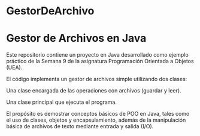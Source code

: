 # GestorDeArchivo
# Gestor de Archivos en Java  
Este repositorio contiene un proyecto en Java desarrollado como ejemplo práctico de la Semana 9 de la asignatura Programación Orientada a Objetos (UEA).

El código implementa un gestor de archivos simple utilizando dos clases:

Una clase encargada de las operaciones con archivos (guardar y leer).

Una clase principal que ejecuta el programa.

El propósito es demostrar conceptos básicos de POO en Java, tales como el uso de clases, objetos y encapsulamiento, además de la manipulación básica de archivos de texto mediante entrada y salida (I/O).
